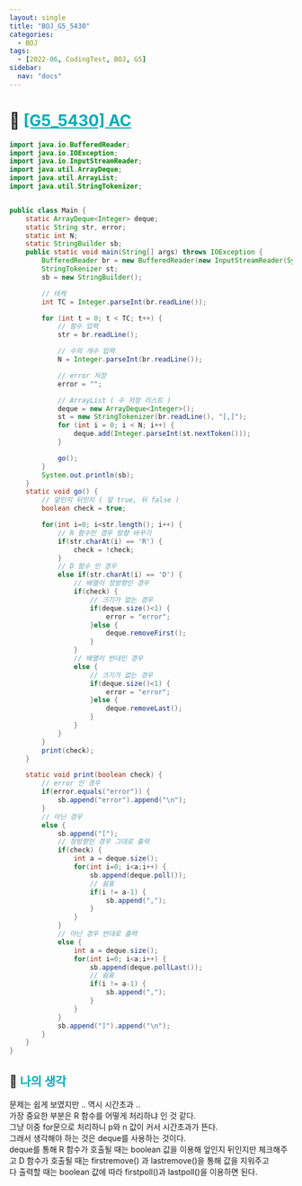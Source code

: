 ```yaml
---
layout: single
title: "BOJ_G5_5430"
categories:
  - BOJ
tags:
  - [2022-06, CodingTest, BOJ, G5]
sidebar:
  nav: "docs"
---
```


# 📁 <b><a style="color:#00adb5" href="https://www.acmicpc.net/problem/5430" target=_blank>[G5_5430] AC</a></b>

```java
import java.io.BufferedReader;
import java.io.IOException;
import java.io.InputStreamReader;
import java.util.ArrayDeque;
import java.util.ArrayList;
import java.util.StringTokenizer;


public class Main {
	static ArrayDeque<Integer> deque;
	static String str, error;
	static int N;
	static StringBuilder sb;
	public static void main(String[] args) throws IOException {
		BufferedReader br = new BufferedReader(new InputStreamReader(System.in));
		StringTokenizer st;
		sb = new StringBuilder();

		// 테케
		int TC = Integer.parseInt(br.readLine());

		for (int t = 0; t < TC; t++) {
			// 함수 입력
			str = br.readLine();

			// 수의 개수 입력
			N = Integer.parseInt(br.readLine());

			// error 저장
			error = "";

			// ArrayList ( 수 저장 리스트 )
			deque = new ArrayDeque<Integer>();
			st = new StringTokenizer(br.readLine(), "[,]");
			for (int i = 0; i < N; i++) {
				deque.add(Integer.parseInt(st.nextToken()));
			}

			go();
		}
		System.out.println(sb);
	}
	static void go() {
		// 앞인지 뒤인지 ( 앞 true, 뒤 false )
		boolean check = true;

		for(int i=0; i<str.length(); i++) {
			// R 함수인 경우 방향 바꾸기
			if(str.charAt(i) == 'R') {
				check = !check;
			}
			// D 함수 인 경우
			else if(str.charAt(i) == 'D') {
				// 배열이 정방향인 경우
				if(check) {
					// 크기가 없는 경우
					if(deque.size()<1) {
						error = "error";
					}else {
						deque.removeFirst();
					}
				}
				// 배열이 반대인 경우
				else {
					// 크기가 없는 경우
					if(deque.size()<1) {
						error = "error";
					}else {
						deque.removeLast();
					}
				}
			}
		}
		print(check);
	}

	static void print(boolean check) {
		// error 인 경우
		if(error.equals("error")) {
			sb.append("error").append("\n");
		}
		// 아닌 경우
		else {
			sb.append("[");
			// 정방향인 경우 그대로 출력
			if(check) {
				int a = deque.size();
				for(int i=0; i<a;i++) {
					sb.append(deque.poll());
					// 쉼표
					if(i != a-1) {
						sb.append(",");
					}
				}
			}
			// 아닌 경우 반대로 출력
			else {
				int a = deque.size();
				for(int i=0; i<a;i++) {
					sb.append(deque.pollLast());
					// 쉼표
					if(i != a-1) {
						sb.append(",");
					}
				}
			}
			sb.append("]").append("\n");
		}
	}
}
```

## 🤔 <b><a style="color:#00adb5">나의 생각</a></b>

문제는 쉽게 보였지만 .. 역시 시간초과 ..<br>
가장 중요한 부분은 R 함수를 어떻게 처리하냐 인 것 같다.<br>
그냥 이중 for문으로 처리하니 p와 n 값이 커서 시간초과가 뜬다.<br>
그래서 생각해야 하는 것은 deque를 사용하는 것이다.<br>
deque를 통해 R 함수가 호출될 때는 boolean 값을 이용해 앞인지 뒤인지만 체크해주고 D 함수가 호출될 때는 firstremove() 과 lastremove()을 통해 값을 지워주고<br>
다 출력할 때는 boolean 값에 따라 firstpoll()과 lastpoll()을 이용하면 된다.
